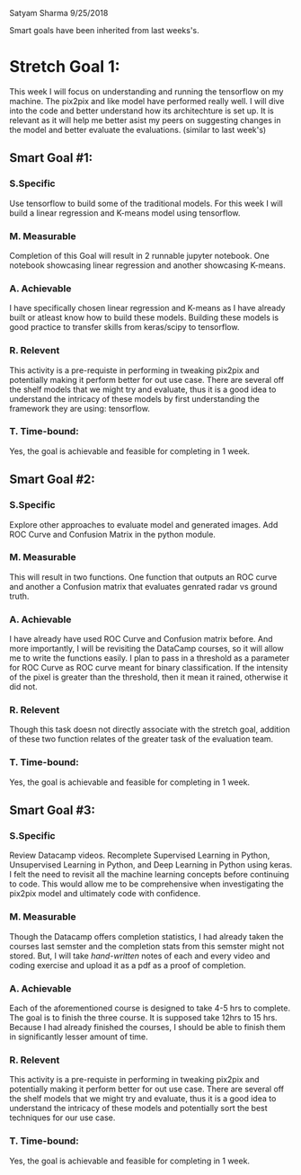 Satyam Sharma
9/25/2018

Smart goals have been inherited from last weeks's. 

# Stretch Goal 1:
This week I will focus on understanding and running the tensorflow on my machine. The pix2pix and like model have performed really well. I will dive into the code and better understand how its architechture is set up. It is relevant as it will help me better asist my peers on suggesting changes in the model and better evaluate the evaluations. (similar to last week's)


## Smart Goal #1:
### S.Specific
Use tensorflow to build some of the traditional models. For this week I will build a linear regression and K-means model using tensorflow.

### M. Measurable
Completion of this Goal will result in 2 runnable jupyter notebook. One notebook showcasing linear regression and another showcasing K-means.

### A. Achievable
I have specifically chosen linear regression and K-means as I have already built or atleast know how to build these models. Building these models is good practice to transfer skills from keras/scipy to tensorflow.

### R. Relevent
This activity is a pre-requiste in performing in tweaking pix2pix and potentially making it perform better for out use case. There are several off the shelf models that we might try and evaluate, thus it is a good idea to understand the intricacy of these models by first understanding the framework they are using: tensorflow.

### T. Time-bound:
Yes, the goal is achievable and feasible for completing in 1 week. 


## Smart Goal #2:
### S.Specific
Explore other approaches to evaluate model and generated images. Add ROC Curve and Confusion Matrix in the python module.

### M. Measurable
This will result in two functions. One function that outputs an ROC curve and another a Confusion matrix that evaluates genrated radar vs ground truth.

### A. Achievable
I have already have used ROC Curve and Confusion matrix before. And more importantly, I will be revisiting the DataCamp courses, so it will allow me to write the functions easily. I plan to pass in a threshold as a parameter for ROC Curve as ROC curve meant for binary classification. If the intensity of the pixel is greater than the threshold, then it mean it rained, otherwise it did not.

### R. Relevent
Though this task doesn not directly associate with the stretch goal, addition of these two function relates of the greater task of the evaluation team.

### T. Time-bound:
Yes, the goal is achievable and feasible for completing in 1 week. 


## Smart Goal #3:
### S.Specific
Review Datacamp videos. Recomplete Supervised Learning in Python, Unsupervised Learning in Python, and Deep Learning in Python using keras. I felt the need to revisit all the machine learning concepts before continuing to code. This would allow me to be comprehensive when investigating the pix2pix model and ultimately code with confidence. 

### M. Measurable
Though the Datacamp offers completion statistics, I had already taken the courses last semster and the completion stats from this semster might not stored. But, I will take *hand-written* notes of each and every video and coding exercise and upload it as a pdf as a proof of completion. 

### A. Achievable
Each of the aforementioned course is designed to take 4-5 hrs to complete. The goal is to finish the three course. It is supposed take 12hrs to 15 hrs. Because I had already finished the courses, I should be able to finish them in significantly lesser amount of time.

### R. Relevent
This activity is a pre-requiste in performing in tweaking pix2pix and potentially making it perform better for out use case. There are several off the shelf models that we might try and evaluate, thus it is a good idea to understand the intricacy of these models and potentially sort the best techniques for our use case. 

### T. Time-bound:
Yes, the goal is achievable and feasible for completing in 1 week. 
